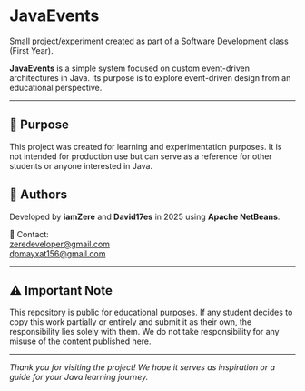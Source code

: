 <!DOCTYPE html>
<html lang="en">
<head>
  <meta charset="UTF-8" />
</head>
<body>
  <h1>JavaEvents</h1>
  <p>
    Small project/experiment created as part of a Software Development class (First Year).
  </p>
  <p>
    <strong>JavaEvents</strong> is a simple system focused on custom event-driven architectures in Java. Its purpose is to explore event-driven design from an educational perspective.
  </p>

  <hr />

  <h2>🧠 Purpose</h2>
  <p>
    This project was created for learning and experimentation purposes. It is not intended for production use but can serve as a reference for other students or anyone interested in Java.
  </p>

  <h2>👥 Authors</h2>
  <p>
    Developed by <strong>iamZere</strong> and <strong>David17es</strong> in 2025 using <strong>Apache NetBeans</strong>.
  </p>
  <p>
    📧 Contact:<br />
    <a href="mailto:zeredeveloper@gmail.com">zeredeveloper@gmail.com</a><br />
    <a href="mailto:dpmayxat156@gmail.com">dpmayxat156@gmail.com</a>
  </p>

  <hr />

  <h2>⚠️ Important Note</h2>
  <p>
    This repository is public for educational purposes. If any student decides to copy this work partially or entirely and submit it as their own, the responsibility lies solely with them. We do not take responsibility for any misuse of the content published here.
  </p>

  <hr />

  <p>
    <em>Thank you for visiting the project! We hope it serves as inspiration or a guide for your Java learning journey.</em>
  </p>
</body>
</html>
